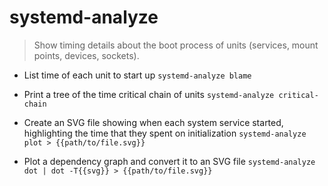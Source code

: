 # systemd-analyze
> Show timing details about the boot process of units (services, mount points, devices, sockets).

- List time of each unit to start up
`systemd-analyze blame`

- Print a tree of the time critical chain of units
`systemd-analyze critical-chain`

- Create an SVG file showing when each system service started, highlighting the time that they spent on initialization
`systemd-analyze plot > {{path/to/file.svg}}`

- Plot a dependency graph and convert it to an SVG file
`systemd-analyze dot | dot -T{{svg}} > {{path/to/file.svg}}`
